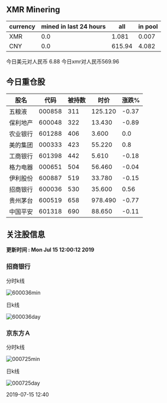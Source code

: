## XMR Minering

|currency|mined in last 24 hours|all|in pool|
|---|---|---|---|
|XMR|0.0|1.081|0.007|
|CNY|0.0|615.94|4.082|

今日美元对人民币 6.88	今日xmr对人民币569.96


## 今日重仓股 

|股名|代码|被持数|时价|涨跌%|
|---|---|---|---|---|
|五粮液|000858|311|125.120|-0.37|
|保利地产|600048|322|13.430|-0.89|
|农业银行|601288|406|3.600|0.0|
|美的集团|000333|423|55.220|0.8|
|工商银行|601398|442|5.610|-0.18|
|格力电器|000651|504|56.460|-0.04|
|伊利股份|600887|519|33.780|-0.15|
|招商银行|600036|530|35.600|0.56|
|贵州茅台|600519|658|978.490|-0.77|
|中国平安|601318|690|88.650|-0.11|

## 关注股信息
**更新时间 : Mon Jul 15 12:00:12 2019**
### 招商银行 
分时k线

![600036min](http://image.sinajs.cn/newchart/min/n/sh600036.gif)

日k线

![600036day](http://image.sinajs.cn/newchart/daily/n/sh600036.gif)

### 京东方Ａ 
分时k线

![000725min](http://image.sinajs.cn/newchart/min/n/sz000725.gif)

日k线

![000725day](http://image.sinajs.cn/newchart/daily/n/sz000725.gif)

2019-07-15 12:40